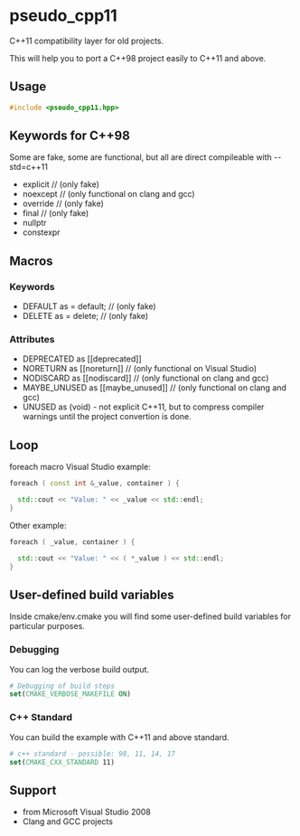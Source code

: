 # pseudo_cpp11
C++11 compatibility layer for old projects.

This will help you to port a C++98 project easily to C++11 and above.

## Usage
```cpp
#include <pseudo_cpp11.hpp>
```

## Keywords for C++98
Some are fake, some are functional, but all are direct compileable with --std=c++11
- explicit // (only fake)
- noexcept // (only functional on clang and gcc)
- override // (only fake)
- final // (only fake)
- nullptr
- constexpr

## Macros
### Keywords
- DEFAULT as = default; // (only fake)
- DELETE as = delete; // (only fake)

### Attributes
- DEPRECATED as [[deprecated]]
- NORETURN as [[noreturn]] // (only functional on Visual Studio)
- NODISCARD as [[nodiscard]] // (only functional on clang and gcc)
- MAYBE_UNUSED as [[maybe_unused]] // (only functional on clang and gcc)
- UNUSED as (void) - not explicit C++11, but to compress compiler warnings until the project convertion is done.

## Loop
foreach macro
Visual Studio example:
```cpp
foreach ( const int &_value, container ) {

  std::cout << "Value: " << _value << std::endl;
}
```

Other example:
```cpp
foreach ( _value, container ) {

  std::cout << "Value: " << ( *_value ) << std::endl;
}
```

## User-defined build variables
Inside cmake/env.cmake you will find some user-defined build variables for particular purposes.

### Debugging
You can log the verbose build output.
```cmake
# Debugging of build steps
set(CMAKE_VERBOSE_MAKEFILE ON)
```

### C++ Standard
You can build the example with C++11 and above standard.
```cmake
# c++ standard - possible: 98, 11, 14, 17
set(CMAKE_CXX_STANDARD 11)
```

## Support
- from Microsoft Visual Studio 2008
- Clang and GCC projects

